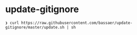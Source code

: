 # update-gitignore

```
❯ curl https://raw.githubusercontent.com/bassaer/update-gitignore/master/update.sh | sh
```
